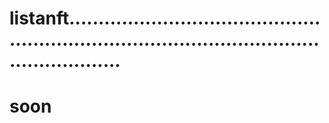 # listanft...................................................................................................................
# soon
